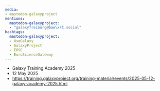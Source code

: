 ```yaml
---
media:
- mastodon-galaxyproject
mentions:
  mastodon-galaxyproject:
  - "galaxyfreiburg@baw\xFC.social"
hashtags:
  mastodon-galaxyproject:
  - UseGalaxy
  - GalaxyProject
  - EOSC
  - EuroScienceGateway
---
```

- Galaxy Training Academy 2025
- 12 May 2025
- https://training.galaxyproject.org/training-material/events/2025-05-12-galaxy-academy-2025.html